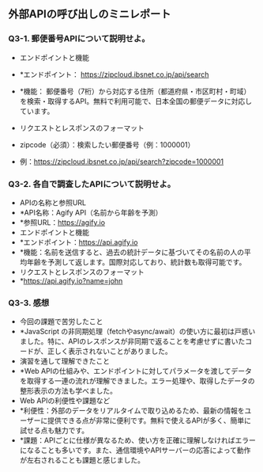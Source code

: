 ## 外部APIの呼び出しのミニレポート
### Q3-1. 郵便番号APIについて説明せよ。
* エンドポイントと機能
* *エンドポイント： https://zipcloud.ibsnet.co.jp/api/search
* *機能： 郵便番号（7桁）から対応する住所（都道府県・市区町村・町域）を検索・取得するAPI。無料で利用可能で、日本全国の郵便データに対応しています。
  
* リクエストとレスポンスのフォーマット
* zipcode（必須）：検索したい郵便番号（例：1000001）
* 例：https://zipcloud.ibsnet.co.jp/api/search?zipcode=1000001

### Q3-2. 各自で調査したAPIについて説明せよ。
* APIの名称と参照URL
* *API名称：Agify API（名前から年齢を予測）
* *参照URL：https://agify.io
* エンドポイントと機能
* *エンドポイント：https://api.agify.io
* *機能：名前を送信すると、過去の統計データに基づいてその名前の人の平均年齢を予測して返します。国際対応しており、統計数も取得可能です。
* リクエストとレスポンスのフォーマット
* *https://api.agify.io?name=john

### Q3-3. 感想
* 今回の課題で苦労したこと
* *JavaScript の非同期処理（fetchやasync/await）の使い方に最初は戸惑いました。特に、APIのレスポンスが非同期で返ることを考慮せずに書いたコードが、正しく表示されないことがありました。
* 演習を通して理解できたこと
* *Web APIの仕組みや、エンドポイントに対してパラメータを渡してデータを取得する一連の流れが理解できました。エラー処理や、取得したデータの整形表示の方法も学べました。
* Web APIの利便性や課題など
* *利便性：外部のデータをリアルタイムで取り込めるため、最新の情報をユーザーに提供できる点が非常に便利です。無料で使えるAPIが多く、簡単に試せる点も魅力です。
* *課題：APIごとに仕様が異なるため、使い方を正確に理解しなければエラーになることも多いです。また、通信環境やAPIサーバーの応答によって動作が左右されることも課題と感じました。

